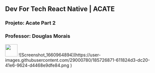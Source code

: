 ## Dev For Tech React Native | ACATE
### Projeto: Acate Part 2
### Professor: Douglas Morais

<img src="https://user-images.githubusercontent.com/29000780/185726868-363c1935-c500-42d2-8f28-97967e68d696.png" width="40" height="40"/>       
![Screenshot_1660964894](https://user-images.githubusercontent.com/29000780/185726871-611824d3-dc20-41e6-9624-d4468e9dfe84.png )
